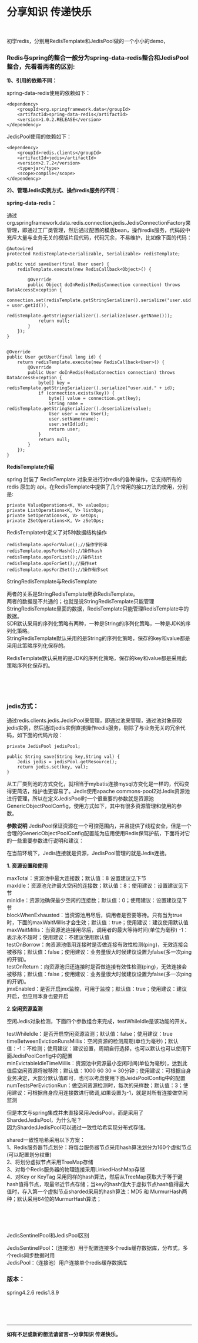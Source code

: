 # 分享知识  传递快乐 

<br>

 初学redis，分别用RedisTemplate和JedisPool做的一个小小的demo，

### Redis与spring的整合一般分为spring-data-redis整合和JedisPool整合，先看看两者的区别:

**1)、引用的依赖不同：**

spring-data-redis使用的依赖如下：

```
<dependency>  
    <groupId>org.springframework.data</groupId>  
    <artifactId>spring-data-redis</artifactId>  
    <version>1.0.2.RELEASE</version>  
</dependency>
```

JedisPool使用的依赖如下：

```
<dependency>
    <groupId>redis.clients</groupId>
    <artifactId>jedis</artifactId>
    <version>2.7.2</version>
    <type>jar</type>
    <scope>compile</scope>
</dependency>
```





**2)、管理Jedis实例方式、操作redis服务的不同：**

**spring-data-redis：**

通过org.springframework.data.redis.connection.jedis.JedisConnectionFactory来管理，即通过工厂类管理，然后通过配置的模版bean，操作redis服务，代码段中充斥大量与业务无关的模版片段代码，代码冗余，不易维护，比如像下面的代码：

```
@Autowired
protected RedisTemplate<Serializable, Serializable> redisTemplate;

public void saveUser(final User user) {
    redisTemplate.execute(new RedisCallback<Object>() {

        @Override
        public Object doInRedis(RedisConnection connection) throws DataAccessException {
            connection.set(redisTemplate.getStringSerializer().serialize("user.uid." + user.getId()),
                           redisTemplate.getStringSerializer().serialize(user.getName()));
            return null;
        }
    });
}


@Override
public User getUser(final long id) {
    return redisTemplate.execute(new RedisCallback<User>() {
        @Override
        public User doInRedis(RedisConnection connection) throws DataAccessException {
            byte[] key = redisTemplate.getStringSerializer().serialize("user.uid." + id);
            if (connection.exists(key)) {
                byte[] value = connection.get(key);
                String name = redisTemplate.getStringSerializer().deserialize(value);
                User user = new User();
                user.setName(name);
                user.setId(id);
                return user;
            }
            return null;
        }
    });
}

```

**RedisTemplate介绍**

spring 封装了 RedisTemplate 对象来进行对redis的各种操作，它支持所有的 redis 原生的 api。在RedisTemplate中提供了几个常用的接口方法的使用，分别是:

```
private ValueOperations<K, V> valueOps;
private ListOperations<K, V> listOps;
private SetOperations<K, V> setOps;
private ZSetOperations<K, V> zSetOps;
```


RedisTemplate中定义了对5种数据结构操作

```
redisTemplate.opsForValue();//操作字符串  
redisTemplate.opsForHash();//操作hash  
redisTemplate.opsForList();//操作list  
redisTemplate.opsForSet();//操作set  
redisTemplate.opsForZSet();//操作有序set 
```


StringRedisTemplate与RedisTemplate 

两者的关系是StringRedisTemplate继承RedisTemplate。<br>
两者的数据是不共通的；也就是说StringRedisTemplate只能管理StringRedisTemplate里面的数据，RedisTemplate只能管理RedisTemplate中的数据。<br>
SDR默认采用的序列化策略有两种，一种是String的序列化策略，一种是JDK的序列化策略。<br>
StringRedisTemplate默认采用的是String的序列化策略，保存的key和value都是采用此策略序列化保存的。<br>

RedisTemplate默认采用的是JDK的序列化策略，保存的key和value都是采用此策略序列化保存的。

<br>
<br>
<br>


### jedis方式：
通过redis.clients.jedis.JedisPool来管理，即通过池来管理，通过池对象获取jedis实例，然后通过jedis实例直接操作redis服务，剔除了与业务无关的冗余代码，如下面的代码片段：

```
private JedisPool jedisPool;  
  
public String save(String key,String val) {  
    Jedis jedis = jedisPool.getResource();  
    return jedis.set(key, val);  
}
```

从工厂类到池的方式变化，就相当于mybatis连接mysql方变化是一样的，代码变得更简洁，维护也更容易了。Jedis使用apache commons-pool2对Jedis资源池进行管理，所以在定义JedisPool时一个很重要的参数就是资源池GenericObjectPoolConfig，使用方式如下，其中有很多资源管理和使用的参数。


**参数说明**
JedisPool保证资源在一个可控范围内，并且提供了线程安全，但是一个合理的GenericObjectPoolConfig配置能为应用使用Redis保驾护航，下面将对它的一些重要参数进行说明和建议：

在当前环境下，Jedis连接就是资源，JedisPool管理的就是Jedis连接。


**1. 资源设置和使用**

maxTotal：资源池中最大连接数；默认值：8	设置建议见下节<br>
maxIdle：资源池允许最大空闲的连接数；默认值：8；使用建议：设置建议见下节<br>
minIdle：资源池确保最少空闲的连接数；默认值：0；使用建议：设置建议见下节<br>
blockWhenExhausted：当资源池用尽后，调用者是否要等待。只有当为true时，下面的maxWaitMillis才会生效；默认值：true；使用建议：建议使用默认值<br>
maxWaitMillis：当资源池连接用尽后，调用者的最大等待时间(单位为毫秒)	-1：表示永不超时；使用建议：不建议使用默认值<br>
testOnBorrow：向资源池借用连接时是否做连接有效性检测(ping)，无效连接会被移除；默认值：false；使用建议：业务量很大时候建议设置为false(多一次ping的开销)。<br>
testOnReturn：向资源池归还连接时是否做连接有效性检测(ping)，无效连接会被移除；默认值：false；使用建议：业务量很大时候建议设置为false(多一次ping的开销)。<br>
jmxEnabled：是否开启jmx监控，可用于监控；默认值：true；使用建议：建议开启，但应用本身也要开启<br>


**2.空闲资源监测**

空闲Jedis对象检测，下面四个参数组合来完成，testWhileIdle是该功能的开关。

testWhileIdle：是否开启空闲资源监测；默认值：false；使用建议：true<br>
timeBetweenEvictionRunsMillis：空闲资源的检测周期(单位为毫秒)；默认值：-1：不检测；使用建议：建议设置，周期自行选择，也可以默认也可以使用下面JedisPoolConfig中的配置<br>
minEvictableIdleTimeMillis：资源池中资源最小空闲时间(单位为毫秒)，达到此值后空闲资源将被移除；默认值：1000 60 30 = 30分钟；使用建议：可根据自身业务决定，大部分默认值即可，也可以考虑使用下面JeidsPoolConfig中的配置<br>
numTestsPerEvictionRun：做空闲资源检测时，每次的采样数；默认值：3；使用建议：可根据自身应用连接数进行微调,如果设置为-1，就是对所有连接做空闲监测<br>


但是本文与spring集成并未直接采用JedisPool，而是采用了ShardedJedisPool，为什么呢？<br>
因为ShardedJedisPool可以通过一致性哈希实现分布式存储。<br>

shared一致性哈希采用以下方案：<br>
1、Redis服务器节点划分：将每台服务器节点采用hash算法划分为160个虚拟节点(可以配置划分权重)<br>
2、将划分虚拟节点采用TreeMap存储<br>
3、对每个Redis服务器的物理连接采用LinkedHashMap存储<br>
4、对Key or KeyTag 采用同样的hash算法，然后从TreeMap获取大于等于键hash值得节点，取最邻近节点存储；当key的hash值大于虚拟节点hash值得最大值时，存入第一个虚拟节点sharded采用的hash算法：MD5 和 MurmurHash两种；默认采用64位的MurmurHash算法；<br>


<br>
<br>
<br>


JedisSentinelPool和JedisPool区别<br>

JedisSentinelPool：（连接池）用于配置连接多个redis缓存数据库，分布式，多个redis同步数据时用<br>
JedisPool：（连接池）用户连接单个redis缓存数据库<br>



### 版本：
spring4.2.6
redis1.8.9









<br><br><br>

---

**如有不足或新的想法请留言--分享知识 传递快乐。** 